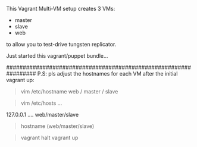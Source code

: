 This Vagrant Multi-VM setup creates 3 VMs:

 - master
 - slave
 - web


 to allow you to test-drive tungsten replicator.

 Just started this vagrant/puppet bundle...








#################################################################
P.S: pls adjust the hostnames for each VM after the initial vagrant up:

>vim /etc/hostname
web / master / slave

>vim /etc/hosts
 ...

 127.0.0.1 .... web/master/slave

>hostname (web/master/slave)


> vagrant halt
> vagrant up